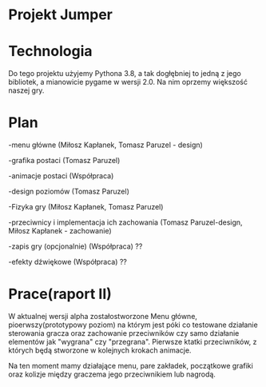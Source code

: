 # Projekt Jumper


# Technologia
Do tego projektu użyjemy Pythona 3.8, a tak dogłębniej to jedną z jego bibliotek, a mianowicie pygame w wersji 2.0. Na nim oprzemy większość naszej gry.

# Plan
-menu główne (Miłosz Kapłanek, Tomasz Paruzel - design)

-grafika postaci (Tomasz Paruzel)

-animacje postaci (Współpraca)

-design poziomów (Tomasz Paruzel)

-Fizyka gry (Miłosz Kapłanek, Tomasz Paruzel)

-przeciwnicy i implementacja ich zachowania (Tomasz Paruzel-design, Miłosz Kapłanek - zachowanie)

-zapis gry (opcjonalnie) (Współpraca) ??

-efekty dźwiękowe (Współpraca) ??

# Prace(raport II)
W aktualnej wersji alpha zostałostworzone Menu główne, pioerwszy(prototypowy poziom) na którym jest póki co testowane działanie sterowania gracza oraz zachowanie przeciwników czy samo działanie elementów jak "wygrana" czy "przegrana". Pierwsze ktatki przeciwników, z których będą stworzone w kolejnych krokach animacje.

Na ten moment mamy działające menu, pare zakładek, początkowe grafiki oraz kolizje między graczema jego przeciwnikiem lub nagrodą.
